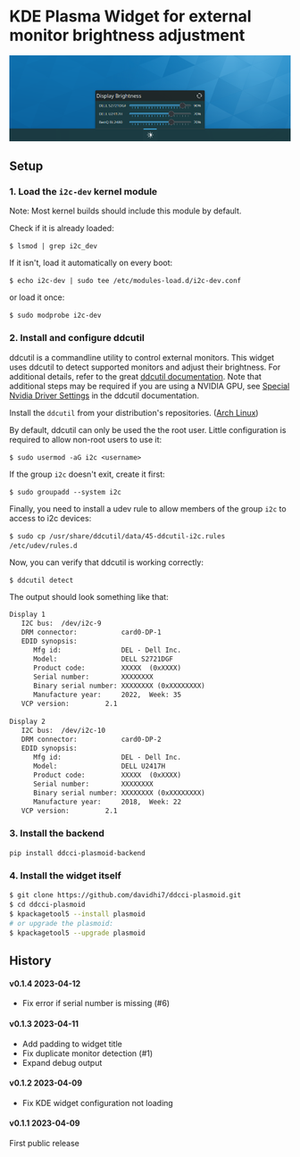 # KDE Plasma Widget for external monitor brightness adjustment

![Screenshot](./screenshots/banner.png)

## Setup

### 1. Load the `i2c-dev` kernel module

Note: Most kernel builds should include this module by default.

Check if it is already loaded:

`$ lsmod | grep i2c_dev`

If it isn't, load it automatically on every boot:

`$ echo i2c-dev | sudo tee /etc/modules-load.d/i2c-dev.conf`

or load it once:

`$ sudo modprobe i2c-dev`

### 2. Install and configure **ddcutil**

ddcutil is a commandline utility to control external monitors.
This widget uses ddcutil to detect supported monitors and adjust their brightness.
For additional details, refer to the great [ddcutil documentation](http://www.ddcutil.com/).
Note that additional steps may be required if you are using a NVIDIA GPU, see [Special Nvidia Driver Settings](https://www.ddcutil.com/nvidia/) in the ddcutil documentation.

Install the `ddcutil` from your distribution's repositories. ([Arch Linux](https://archlinux.org/packages/extra/x86_64/ddcutil/))

By default, ddcutil can only be used the the root user.
Little configuration is required to allow non-root users to use it:

`$ sudo usermod -aG i2c <username>`

If the group `i2c` doesn't exit, create it first:

`$ sudo groupadd --system i2c`

Finally, you need to install a udev rule to allow members of the group `i2c` to access to i2c devices: 

`$ sudo cp /usr/share/ddcutil/data/45-ddcutil-i2c.rules /etc/udev/rules.d`

Now, you can verify that ddcutil is working correctly:

`$ ddcutil detect`

The output should look something like that:

```
Display 1
   I2C bus:  /dev/i2c-9
   DRM connector:           card0-DP-1
   EDID synopsis:
      Mfg id:               DEL - Dell Inc.
      Model:                DELL S2721DGF
      Product code:         XXXXX  (0xXXXX)
      Serial number:        XXXXXXXX
      Binary serial number: XXXXXXXX (0xXXXXXXXX)
      Manufacture year:     2022,  Week: 35
   VCP version:         2.1

Display 2
   I2C bus:  /dev/i2c-10
   DRM connector:           card0-DP-2
   EDID synopsis:
      Mfg id:               DEL - Dell Inc.
      Model:                DELL U2417H
      Product code:         XXXXX  (0xXXXX)
      Serial number:        XXXXXXXX
      Binary serial number: XXXXXXXX (0xXXXXXXXX)
      Manufacture year:     2018,  Week: 22
   VCP version:         2.1
```

### 3. Install the backend ###

`pip install ddcci-plasmoid-backend `

### 4. Install the widget itself ###

````bash
$ git clone https://github.com/davidhi7/ddcci-plasmoid.git
$ cd ddcci-plasmoid
$ kpackagetool5 --install plasmoid
# or upgrade the plasmoid:
$ kpackagetool5 --upgrade plasmoid
````



## History

#### v0.1.4 2023-04-12

* Fix error if serial number is missing (#6)

#### v0.1.3 2023-04-11

* Add padding to widget title
* Fix duplicate monitor detection (#1)
* Expand debug output

#### v0.1.2 2023-04-09

* Fix KDE widget configuration not loading

#### v0.1.1 2023-04-09

First public release

